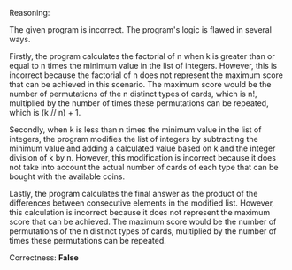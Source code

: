 Reasoning: 

The given program is incorrect. The program's logic is flawed in several ways. 

Firstly, the program calculates the factorial of n when k is greater than or equal to n times the minimum value in the list of integers. However, this is incorrect because the factorial of n does not represent the maximum score that can be achieved in this scenario. The maximum score would be the number of permutations of the n distinct types of cards, which is n!, multiplied by the number of times these permutations can be repeated, which is (k // n) + 1.

Secondly, when k is less than n times the minimum value in the list of integers, the program modifies the list of integers by subtracting the minimum value and adding a calculated value based on k and the integer division of k by n. However, this modification is incorrect because it does not take into account the actual number of cards of each type that can be bought with the available coins.

Lastly, the program calculates the final answer as the product of the differences between consecutive elements in the modified list. However, this calculation is incorrect because it does not represent the maximum score that can be achieved. The maximum score would be the number of permutations of the n distinct types of cards, multiplied by the number of times these permutations can be repeated.

Correctness: **False**